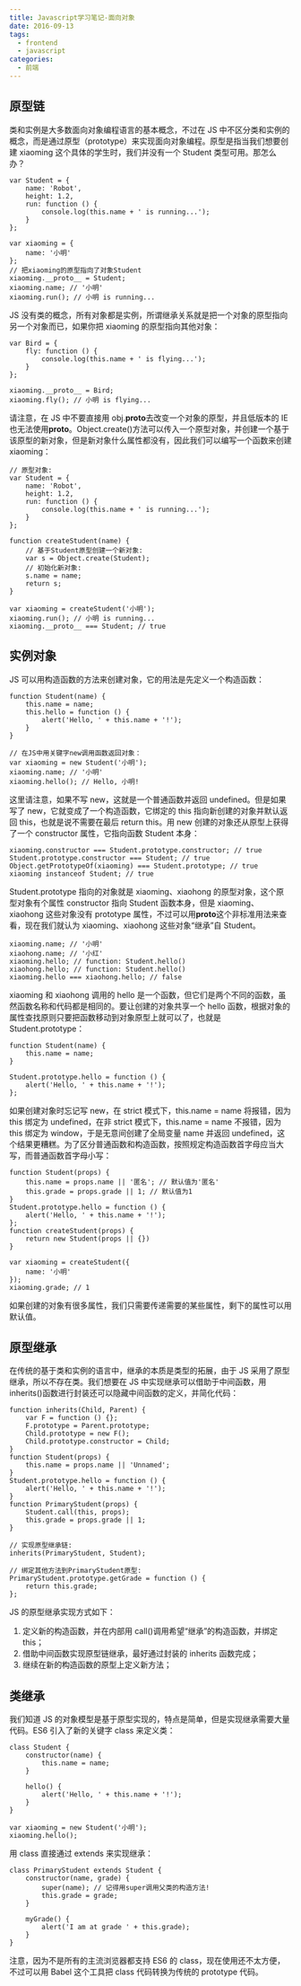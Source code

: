 ```yaml
---
title: Javascript学习笔记-面向对象
date: 2016-09-13
tags:
  - frontend
  - javascript
categories:
  - 前端
---
```


## 原型链

类和实例是大多数面向对象编程语言的基本概念，不过在 JS 中不区分类和实例的概念，而是通过原型（prototype）来实现面向对象编程。原型是指当我们想要创建 xiaoming 这个具体的学生时，我们并没有一个 Student 类型可用。那怎么办？

```
var Student = {
    name: 'Robot',
    height: 1.2,
    run: function () {
        console.log(this.name + ' is running...');
    }
};

var xiaoming = {
    name: '小明'
};
// 把xiaoming的原型指向了对象Student
xiaoming.__proto__ = Student;
xiaoming.name; // '小明'
xiaoming.run(); // 小明 is running...
```

JS 没有类的概念，所有对象都是实例，所谓继承关系就是把一个对象的原型指向另一个对象而已，如果你把 xiaoming 的原型指向其他对象：

```
var Bird = {
    fly: function () {
        console.log(this.name + ' is flying...');
    }
};

xiaoming.__proto__ = Bird;
xiaoming.fly(); // 小明 is flying...
```

请注意，在 JS 中不要直接用 obj.**proto**去改变一个对象的原型，并且低版本的 IE 也无法使用**proto**。Object.create()方法可以传入一个原型对象，并创建一个基于该原型的新对象，但是新对象什么属性都没有，因此我们可以编写一个函数来创建 xiaoming：

```
// 原型对象:
var Student = {
    name: 'Robot',
    height: 1.2,
    run: function () {
        console.log(this.name + ' is running...');
    }
};

function createStudent(name) {
    // 基于Student原型创建一个新对象:
    var s = Object.create(Student);
    // 初始化新对象:
    s.name = name;
    return s;
}

var xiaoming = createStudent('小明');
xiaoming.run(); // 小明 is running...
xiaoming.__proto__ === Student; // true
```

## 实例对象

JS 可以用构造函数的方法来创建对象，它的用法是先定义一个构造函数：

```
function Student(name) {
    this.name = name;
    this.hello = function () {
        alert('Hello, ' + this.name + '!');
    }
}

// 在JS中用关键字new调用函数返回对象：
var xiaoming = new Student('小明');
xiaoming.name; // '小明'
xiaoming.hello(); // Hello, 小明!
```

这里请注意，如果不写 new，这就是一个普通函数并返回 undefined。但是如果写了 new，它就变成了一个构造函数，它绑定的 this 指向新创建的对象并默认返回 this，也就是说不需要在最后 return this。用 new 创建的对象还从原型上获得了一个 constructor 属性，它指向函数 Student 本身：

```
xiaoming.constructor === Student.prototype.constructor; // true
Student.prototype.constructor === Student; // true
Object.getPrototypeOf(xiaoming) === Student.prototype; // true
xiaoming instanceof Student; // true
```

Student.prototype 指向的对象就是 xiaoming、xiaohong 的原型对象，这个原型对象有个属性 constructor 指向 Student 函数本身，但是 xiaoming、xiaohong 这些对象没有 prototype 属性，不过可以用**proto**这个非标准用法来查看，现在我们就认为 xiaoming、xiaohong 这些对象“继承”自 Student。

```
xiaoming.name; // '小明'
xiaohong.name; // '小红'
xiaoming.hello; // function: Student.hello()
xiaohong.hello; // function: Student.hello()
xiaoming.hello === xiaohong.hello; // false
```

xiaoming 和 xiaohong 调用的 hello 是一个函数，但它们是两个不同的函数，虽然函数名称和代码都是相同的。要让创建的对象共享一个 hello 函数，根据对象的属性查找原则只要把函数移动到对象原型上就可以了，也就是 Student.prototype：

```
function Student(name) {
    this.name = name;
}

Student.prototype.hello = function () {
    alert('Hello, ' + this.name + '!');
};
```

如果创建对象时忘记写 new，在 strict 模式下，this.name = name 将报错，因为 this 绑定为 undefined，在非 strict 模式下，this.name = name 不报错，因为 this 绑定为 window，于是无意间创建了全局变量 name 并返回 undefined，这个结果更糟糕。为了区分普通函数和构造函数，按照规定构造函数首字母应当大写，而普通函数首字母小写：

```
function Student(props) {
    this.name = props.name || '匿名'; // 默认值为'匿名'
    this.grade = props.grade || 1; // 默认值为1
}
Student.prototype.hello = function () {
    alert('Hello, ' + this.name + '!');
};
function createStudent(props) {
    return new Student(props || {})
}

var xiaoming = createStudent({
    name: '小明'
});
xiaoming.grade; // 1
```

如果创建的对象有很多属性，我们只需要传递需要的某些属性，剩下的属性可以用默认值。

## 原型继承

在传统的基于类和实例的语言中，继承的本质是类型的拓展，由于 JS 采用了原型继承，所以不存在类。我们想要在 JS 中实现继承可以借助于中间函数，用 inherits()函数进行封装还可以隐藏中间函数的定义，并简化代码：

```
function inherits(Child, Parent) {
    var F = function () {};
    F.prototype = Parent.prototype;
    Child.prototype = new F();
    Child.prototype.constructor = Child;
}
function Student(props) {
    this.name = props.name || 'Unnamed';
}
Student.prototype.hello = function () {
    alert('Hello, ' + this.name + '!');
}
function PrimaryStudent(props) {
    Student.call(this, props);
    this.grade = props.grade || 1;
}

// 实现原型继承链:
inherits(PrimaryStudent, Student);

// 绑定其他方法到PrimaryStudent原型:
PrimaryStudent.prototype.getGrade = function () {
    return this.grade;
};
```

JS 的原型继承实现方式如下：

1. 定义新的构造函数，并在内部用 call()调用希望“继承”的构造函数，并绑定 this；
2. 借助中间函数实现原型链继承，最好通过封装的 inherits 函数完成；
3. 继续在新的构造函数的原型上定义新方法；

## 类继承

我们知道 JS 的对象模型是基于原型实现的，特点是简单，但是实现继承需要大量代码。ES6 引入了新的关键字 class 来定义类：

```
class Student {
    constructor(name) {
        this.name = name;
    }

    hello() {
        alert('Hello, ' + this.name + '!');
    }
}

var xiaoming = new Student('小明');
xiaoming.hello();
```

用 class 直接通过 extends 来实现继承：

```
class PrimaryStudent extends Student {
    constructor(name, grade) {
        super(name); // 记得用super调用父类的构造方法!
        this.grade = grade;
    }

    myGrade() {
        alert('I am at grade ' + this.grade);
    }
}
```

注意，因为不是所有的主流浏览器都支持 ES6 的 class，现在使用还不太方便，不过可以用 Babel 这个工具把 class 代码转换为传统的 prototype 代码。
